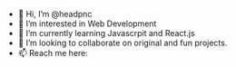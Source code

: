 - 👋 Hi, I’m @headpnc
- 👀 I’m interested in Web Development
- 🌱 I’m currently learning Javascrpit and React.js
- 💞️ I’m looking to collaborate on original and fun projects.
- 📫 Reach me here:

<!---
headpnc/headpnc is a ✨ special ✨ repository because its `README.md` (this file) appears on your GitHub profile.
You can click the Preview link to take a look at your changes.
--->
